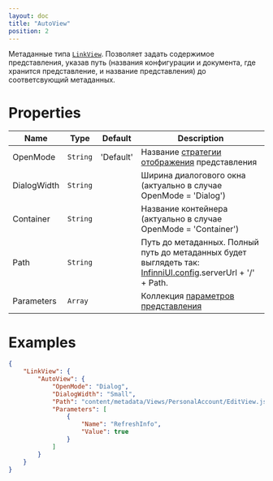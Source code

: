 ```yaml
---
layout: doc
title: "AutoView"
position: 2
---
```


Метаданные типа [`LinkView`](../../). Позволяет задать содержимое представления, указав путь (названия конфигурации и документа, где хранится представление, и название представления) до соответсвующий метаданных.

# Properties

|Name|Type|Default|Description|
|----|----|-------|-----------|
|OpenMode|`String`|'Default'|Название [стратегии отображения](../../OpenMode) представления|
|DialogWidth|`String`| |Ширина диалогового окна (актуально в случае OpenMode = 'Dialog')|
|Container|`String`| |Название контейнера (актуально в случае OpenMode = 'Container')|
|Path|`String`| |Путь до метаданных. Полный путь до метаданных будет выглядеть так: [InfinniUI.config](/docs/API/Core/Config/).serverUrl + '/' + Path.|
|Parameters|`Array`| |Коллекция [параметров представления](../../../../../Parameters/)|

# Examples

```json
{
	"LinkView": {
		"AutoView": {
			"OpenMode": "Dialog",
			"DialogWidth": "Small",
			"Path": "content/metadata/Views/PersonalAccount/EditView.json",
			"Parameters": [
				{
					"Name": "RefreshInfo",
					"Value": true
				}
	        ]
		}
	}
}
```
